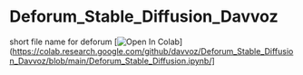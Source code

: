# Deforum_Stable_Diffusion_Davvoz
short file name for deforum
[![Open In Colab](https://colab.research.google.com/assets/colab-badge.svg)](https://colab.research.google.com/github/davvoz/Deforum_Stable_Diffusion_Davvoz/blob/main/Deforum_Stable_Diffusion.ipynb/]
